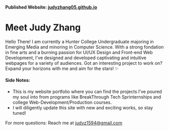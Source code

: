 #### Published Website: [judyzhang05.github.io](https://judyzhang05.github.io)

# Meet Judy Zhang
Hello There! I am currently a Hunter College Undergraduate majoring in Emerging Media and minoring in Computer Science. 
With a strong fondation in fine arts and a burning passion for UI/UX Design and Front-end Web Development, I've designed and developed captivating and intuitive webpages for a variety of audiences. 
Got an interesting project to work on? Expand your horizons with me and aim for the stars! ✨

#### Side Notes:
* This is my website portfolio where you can find the projects I've poured my soul into from programs like BreakThrough Tech Sprinternships and college Web-Development/Production courses.
* I will diligently update this site with new and exciting works, so stay tuned!

For more questions: Reach me at judyz1594@gmail.com
